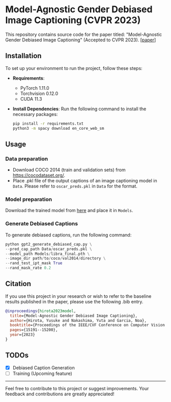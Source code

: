 # Model-Agnostic Gender Debiased Image Captioning (CVPR 2023) 
[paper]: https://arxiv.org/abs/2304.03693 
This repository contains source code for the paper titled: "Model-Agnostic Gender Debiased Image Captioning" (Accepted to CVPR 2023). [[paper]] 


## Installation

To set up your environment to run the project, follow these steps:

- **Requirements**:
  - PyTorch 1.11.0 
  - Torchvision 0.12.0
  - CUDA 11.3

- **Install Dependencies**:
  Run the following command to install the necessary packages:

  ```bash
  pip install -r requirements.txt
  python3 -m spacy download en_core_web_sm
  ```

## Usage

### Data preparation

* Download COCO 2014 (train and validation sets) from https://cocodataset.org/. 
* Place .pkl file of the output captions of an image captioning model in `Data`. Please refer to `oscar_preds.pkl` in `Data` for the format.  

### Model preparation

[here]: https://drive.google.com/drive/folders/1OluSU4amjX-RKTXF70RzIntqoCWUxJU7?usp=sharing
Download the trained model from [here] and place it in `Models`.

### Generate Debiased Captions

To generate debiased captions, run the following command:

```python
python gpt2_generate_debiased_cap.py \
--pred_cap_path Data/oscar_preds.pkl \
--model_path Models/libra_final.pth \
--image_dir path/to/coco/val2014/directory \
--rand_test_ipt_mask True
--rand_mask_rate 0.2
```

## Citation

If you use this project in your research or wish to refer to the baseline results published in the paper, please use the following .bib entry.

```bibtex
@inproceedings{hirota2023model,
  title={Model-Agnostic Gender Debiased Image Captioning},
  author={Hirota, Yusuke and Nakashima, Yuta and Garcia, Noa},
  booktitle={Proceedings of the IEEE/CVF Conference on Computer Vision and Pattern Recognition},
  pages={15191--15200},
  year={2023}
}
```

## TODOs

- [x] Debiased Caption Generation
- [ ] Training (Upcoming feature)

---

Feel free to contribute to this project or suggest improvements. Your feedback and contributions are greatly appreciated!
